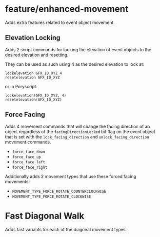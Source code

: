 # feature/enhanced-movement

Adds extra features related to event object movement.

## Elevation Locking

Adds 2 script commands for locking the elevation of event objects to the desired elevation and resetting.

They can be used as such using 4 as the desired elevation to lock at:

```
lockelevation GFX_ID_XYZ 4
resetelevation GFX_ID_XYZ
```

or in Poryscript:

```
lockelevation(GFX_ID_XYZ, 4)
resetelevation(GFX_ID_XYZ)
```

## Force Facing

Adds 4 movement commands that will change the facing direction of an object regardless of the `facingDirectionLocked` bit flag on
the event object that is set with the `lock_facing_direction` and `unlock_facing_direction` movement commands.

- `force_face_down`
- `force_face_up`
- `force_face_left`
- `force_face_right`

Additionally adds 2 movement types that use these forced facing movements:

- `MOVEMENT_TYPE_FORCE_ROTATE_COUNTERCLOCKWISE`
- `MOVEMENT_TYPE_FORCE_ROTATE_CLOCKWISE`

# Fast Diagonal Walk

Adds fast variants for each of the diagonal movement types.